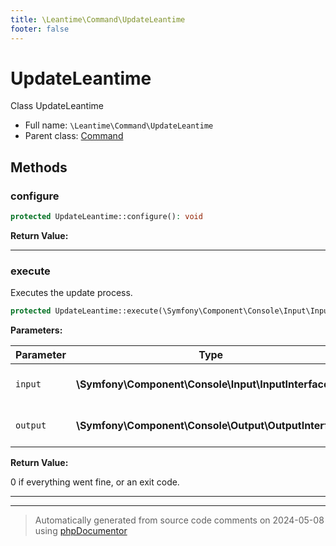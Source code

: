 ```yaml
---
title: \Leantime\Command\UpdateLeantime
footer: false
---
```


# UpdateLeantime

Class UpdateLeantime



* Full name: `\Leantime\Command\UpdateLeantime`
* Parent class: [Command](../../../classes.md)



## Methods

### configure



```php
protected UpdateLeantime::configure(): void
```









**Return Value:**





---
### execute

Executes the update process.

```php
protected UpdateLeantime::execute(\Symfony\Component\Console\Input\InputInterface $input, \Symfony\Component\Console\Output\OutputInterface $output): int
```








**Parameters:**

| Parameter | Type | Description |
|-----------|------|-------------|
| `input` | **\Symfony\Component\Console\Input\InputInterface** | The input interface object. |
| `output` | **\Symfony\Component\Console\Output\OutputInterface** | The output interface object. |


**Return Value:**

0 if everything went fine, or an exit code.



---


---
> Automatically generated from source code comments on 2024-05-08 using [phpDocumentor](http://www.phpdoc.org/)
